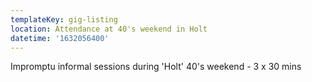 ```yaml
---
templateKey: gig-listing
location: Attendance at 40's weekend in Holt
datetime: '1632056400'
---
```

Impromptu informal sessions during 'Holt'  40's weekend - 3 x 30 mins